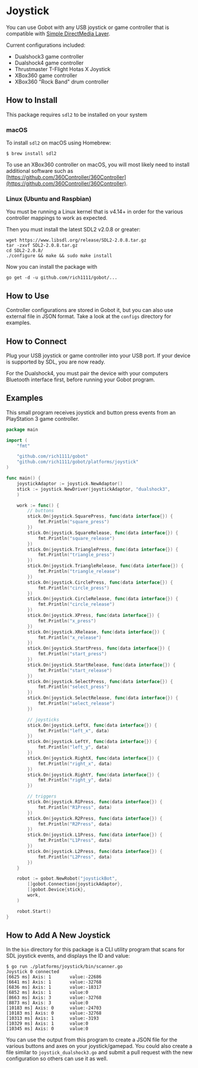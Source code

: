 # Joystick

You can use Gobot with any USB joystick or game controller that is compatible with [Simple DirectMedia Layer](http://www.libsdl.org/).

Current configurations included:
- Dualshock3 game controller
- Dualshock4 game controller
- Thrustmaster T-Flight Hotas X Joystick
- XBox360 game controller
- XBox360 "Rock Band" drum controller

## How to Install

This package requires `sdl2` to be installed on your system

### macOS

To install `sdl2` on macOS using Homebrew:

```
$ brew install sdl2
```

To use an XBox360 controller on macOS, you will most likely need to install additional software such as [https://github.com/360Controller/360Controller](https://github.com/360Controller/360Controller).

### Linux (Ubuntu and Raspbian)

You must be running a Linux kernel that is v4.14+ in order for the various controller mappings to work as expected.

Then you must install the latest SDL2 v2.0.8 or greater:

```
wget https://www.libsdl.org/release/SDL2-2.0.8.tar.gz
tar -zxvf SDL2-2.0.8.tar.gz
cd SDL2-2.0.8/
./configure && make && sudo make install
```

Now you can install the package with

```
go get -d -u github.com/rich1111/gobot/...
```

## How to Use

Controller configurations are stored in Gobot it, but you can also use external file in JSON format. Take a look at the `configs` directory for examples.


## How to Connect

Plug your USB joystick or game controller into your USB port. If your device is supported by SDL, you are now ready.

For the Dualshock4, you must pair the device with your computers Bluetooth interface first, before running your Gobot program.

## Examples

This small program receives joystick and button press events from an PlayStation 3 game controller.

```go
package main

import (
	"fmt"

	"github.com/rich1111/gobot"
	"github.com/rich1111/gobot/platforms/joystick"
)

func main() {
	joystickAdaptor := joystick.NewAdaptor()
	stick := joystick.NewDriver(joystickAdaptor, "dualshock3",
	)

	work := func() {
		// buttons
		stick.On(joystick.SquarePress, func(data interface{}) {
			fmt.Println("square_press")
		})
		stick.On(joystick.SquareRelease, func(data interface{}) {
			fmt.Println("square_release")
		})
		stick.On(joystick.TrianglePress, func(data interface{}) {
			fmt.Println("triangle_press")
		})
		stick.On(joystick.TriangleRelease, func(data interface{}) {
			fmt.Println("triangle_release")
		})
		stick.On(joystick.CirclePress, func(data interface{}) {
			fmt.Println("circle_press")
		})
		stick.On(joystick.CircleRelease, func(data interface{}) {
			fmt.Println("circle_release")
		})
		stick.On(joystick.XPress, func(data interface{}) {
			fmt.Println("x_press")
		})
		stick.On(joystick.XRelease, func(data interface{}) {
			fmt.Println("x_release")
		})
		stick.On(joystick.StartPress, func(data interface{}) {
			fmt.Println("start_press")
		})
		stick.On(joystick.StartRelease, func(data interface{}) {
			fmt.Println("start_release")
		})
		stick.On(joystick.SelectPress, func(data interface{}) {
			fmt.Println("select_press")
		})
		stick.On(joystick.SelectRelease, func(data interface{}) {
			fmt.Println("select_release")
		})

		// joysticks
		stick.On(joystick.LeftX, func(data interface{}) {
			fmt.Println("left_x", data)
		})
		stick.On(joystick.LeftY, func(data interface{}) {
			fmt.Println("left_y", data)
		})
		stick.On(joystick.RightX, func(data interface{}) {
			fmt.Println("right_x", data)
		})
		stick.On(joystick.RightY, func(data interface{}) {
			fmt.Println("right_y", data)
		})

		// triggers
		stick.On(joystick.R1Press, func(data interface{}) {
			fmt.Println("R1Press", data)
		})
		stick.On(joystick.R2Press, func(data interface{}) {
			fmt.Println("R2Press", data)
		})
		stick.On(joystick.L1Press, func(data interface{}) {
			fmt.Println("L1Press", data)
		})
		stick.On(joystick.L2Press, func(data interface{}) {
			fmt.Println("L2Press", data)
		})
	}

	robot := gobot.NewRobot("joystickBot",
		[]gobot.Connection{joystickAdaptor},
		[]gobot.Device{stick},
		work,
	)

	robot.Start()
}
```

## How to Add A New Joystick

In the `bin` directory for this package is a CLI utility program that scans for SDL joystick events, and displays the ID and value:

```
$ go run ./platforms/joystick/bin/scanner.go 
Joystick 0 connected
[6625 ms] Axis: 1       value:-22686
[6641 ms] Axis: 1       value:-32768
[6836 ms] Axis: 1       value:-18317
[6852 ms] Axis: 1       value:0
[8663 ms] Axis: 3       value:-32768
[8873 ms] Axis: 3       value:0
[10183 ms] Axis: 0      value:-24703
[10183 ms] Axis: 0      value:-32768
[10313 ms] Axis: 1      value:-3193
[10329 ms] Axis: 1      value:0
[10345 ms] Axis: 0      value:0
```

You can use the output from this program to create a JSON file for the various buttons and axes on your joystick/gamepad. You could also create a file similar to `joystick_dualshock3.go` and submit a pull request with the new configuration so others can use it as well.
